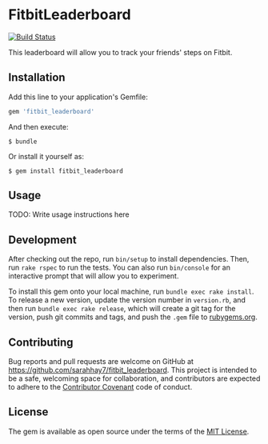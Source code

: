 # FitbitLeaderboard

[![Build Status](https://travis-ci.org/sarahhay7/fitbit_leaderboard.svg?branch=master)](https://travis-ci.org/sarahhay7/fitbit_leaderboard)

This leaderboard will allow you to track your friends' steps on Fitbit.

## Installation

Add this line to your application's Gemfile:

```ruby
gem 'fitbit_leaderboard'
```

And then execute:

    $ bundle

Or install it yourself as:

    $ gem install fitbit_leaderboard

## Usage

TODO: Write usage instructions here

## Development

After checking out the repo, run `bin/setup` to install dependencies. Then, run `rake rspec` to run the tests. You can also run `bin/console` for an interactive prompt that will allow you to experiment.

To install this gem onto your local machine, run `bundle exec rake install`. To release a new version, update the version number in `version.rb`, and then run `bundle exec rake release`, which will create a git tag for the version, push git commits and tags, and push the `.gem` file to [rubygems.org](https://rubygems.org).

## Contributing

Bug reports and pull requests are welcome on GitHub at https://github.com/sarahhay7/fitbit_leaderboard. This project is intended to be a safe, welcoming space for collaboration, and contributors are expected to adhere to the [Contributor Covenant](contributor-covenant.org) code of conduct.


## License

The gem is available as open source under the terms of the [MIT License](http://opensource.org/licenses/MIT).
